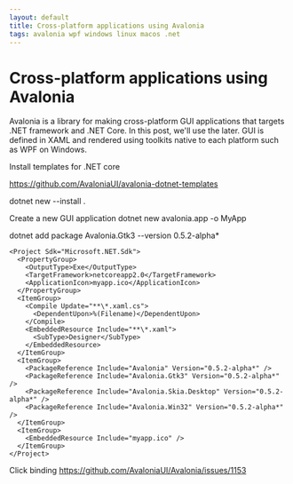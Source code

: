 ```yaml
---
layout: default
title: Cross-platform applications using Avalonia
tags: avalonia wpf windows linux macos .net
---
```


# Cross-platform applications using Avalonia

Avalonia is a library for making cross-platform GUI applications that targets .NET framework and .NET Core. In this post, we'll use the later. GUI is defined in XAML and rendered using toolkits native to each platform such as WPF on Windows.

Install templates for .NET core

https://github.com/AvaloniaUI/avalonia-dotnet-templates

dotnet new --install .

Create a new GUI application
dotnet new avalonia.app -o MyApp

dotnet add package Avalonia.Gtk3 --version 0.5.2-alpha*

```
<Project Sdk="Microsoft.NET.Sdk">
  <PropertyGroup>
    <OutputType>Exe</OutputType>
    <TargetFramework>netcoreapp2.0</TargetFramework>
    <ApplicationIcon>myapp.ico</ApplicationIcon>
  </PropertyGroup>
  <ItemGroup>
    <Compile Update="**\*.xaml.cs">
      <DependentUpon>%(Filename)</DependentUpon>
    </Compile>
    <EmbeddedResource Include="**\*.xaml">
      <SubType>Designer</SubType>
    </EmbeddedResource>
  </ItemGroup>
  <ItemGroup>
    <PackageReference Include="Avalonia" Version="0.5.2-alpha*" />
    <PackageReference Include="Avalonia.Gtk3" Version="0.5.2-alpha*" />
    <PackageReference Include="Avalonia.Skia.Desktop" Version="0.5.2-alpha*" />
    <PackageReference Include="Avalonia.Win32" Version="0.5.2-alpha*" />
  </ItemGroup>
  <ItemGroup>
    <EmbeddedResource Include="myapp.ico" />
  </ItemGroup>
</Project>
```

Click binding https://github.com/AvaloniaUI/Avalonia/issues/1153